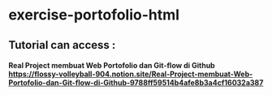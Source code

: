 # exercise-portofolio-html
## Tutorial can access :
#### Real Project membuat Web Portofolio dan Git-flow di Github https://flossy-volleyball-904.notion.site/Real-Project-membuat-Web-Portofolio-dan-Git-flow-di-Github-9788ff59514b4afe8b3a4cf16032a387
